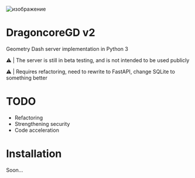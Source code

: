![изображение](https://user-images.githubusercontent.com/64083584/224486780-fcbb3203-e1e1-4b00-a866-0c3f4e0c1ce5.png)

# DragoncoreGD v2
Geometry Dash server implementation in Python 3

:warning: | The server is still in beta testing, and is not intended to be used publicly

:warning: | Requires refactoring, need to rewrite to FastAPI, change SQLite to something better

# TODO
 - Refactoring
 - Strengthening security
 - Code acceleration

# Installation
Soon...
